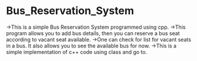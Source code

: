 # Bus_Reservation_System
->This is a simple Bus Reservation System programmed using cpp.
->This program allows you to add bus details, then you can reserve a bus seat according to vacant seat available.
->One can check for list for vacant seats in a bus. It also allows you to see the available bus for now.
->This is a simple implementation of c++ code using class and go to.
